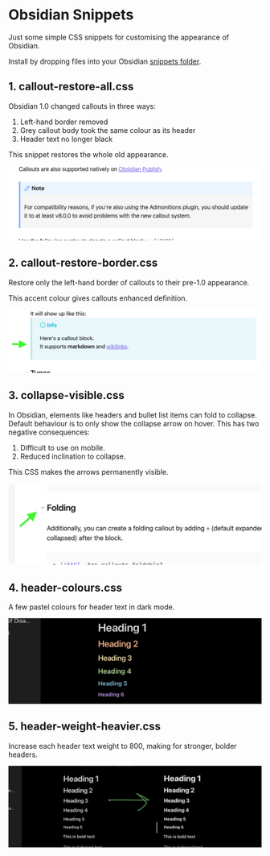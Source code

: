 # Obsidian Snippets

Just some simple CSS snippets for customising the appearance of Obsidian.

Install by dropping files into your Obsidian [snippets folder](https://help.obsidian.md/How+to/Add+custom+styles).

## 1. callout-restore-all.css

Obsidian 1.0 changed callouts in three ways:

1. Left-hand border removed
2. Grey callout body took the same colour as its header
3. Header text no longer black

This snippet restores the whole old appearance.

![callout-restore-all](pics/pic-callout-restore-all.png)

## 2. callout-restore-border.css

Restore only the left-hand border of callouts to their pre-1.0 appearance.

This accent colour gives callouts enhanced definition.

![callout-restore-border](pics/pic-callout-restore-border.png)

## 3. collapse-visible.css

In Obsidian, elements like headers and bullet list items can fold to collapse.
Default behaviour is to only show the collapse arrow on hover.
This has two negative consequences:
1. Difficult to use on mobile.
2. Reduced inclination to collapse.

This CSS makes the arrows permanently visible.

![collapse-visible](pics/pic-collapse-visible.png)

## 4. header-colours.css

A few pastel colours for header text in dark mode.

![header-colours](pics/pic-header-colours.jpeg)

## 5. header-weight-heavier.css

Increase each header text weight to 800, making for stronger, bolder headers.

![header-colours](pics/pic-header-weight-heavier.jpeg)